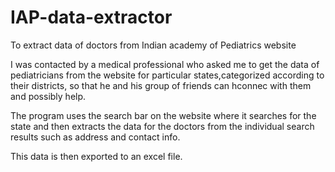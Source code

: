 # IAP-data-extractor
To extract data of doctors from Indian academy of Pediatrics website

I was contacted by a medical professional who asked me to get the data of pediatricians from the website for particular states,categorized according to their districts, so that he and his group of friends can hconnec with them and possibly help.

The program uses the search bar on the website where it searches for the state and then extracts the data for the doctors from the individual search results such as address and contact info. 

This data is then exported to an excel file.
